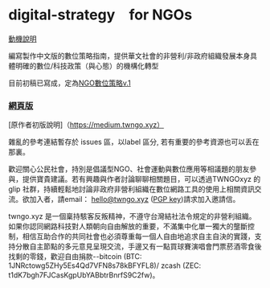# digital-strategy　for NGOs

[動機說明](https://goo.gl/6WQiml) 

編寫製作中文版的數位策略指南，提供華文社會的非營利/非政府組織發展本身具體明確的數位/科技政策（與心態）的機構化轉型

目前初稿已寫成，定為[NGO數位策略v.1](https://github.com/twngo/digital-strategy/blob/master/dsfor_v1.md)

### [網頁版](https://twngo.xyz/card.html)

[原作者初版說明]（https://medium.twngo.xyz）

雜亂的參考連結暫存於 issues 區，以label 區分, 若有重要的參考資源也可以丢在那裏。

歡迎關心公民社會，持別是倡議型NGO、社會運動與數位應用等相議題的朋友參與，提供寶貴建議。若有興趣與作者討論聊聊相關題目，可以透過TWNGOxyz 的glip 社群，持續輕鬆地討論非政府非營利組織在數位網路工具的使用上相關資訊交流。欲加入者，請email： hello@twngo.xyz ([PGP key](https://keybase.io/twngoxyz))請求加入邀請信。

twngo.xyz 是一個稟持駭客反叛精神，不遵守台灣結社法令規定的非營利組織。如果你認同網路科技對人類朝向自由解放的重要，不滿集中化單一獨大的壟斷控制，相信互助合作的共同社會也必須尊重每一個人自由地追求自主自決的實踐，支持分散自主節點的多元意見呈現交流，手邊又有一點買球賽演唱會門票菸酒零食後找剩的零錢，歡迎自由捐款--bitcoin (BTC: 1JNRctowg5ZHy5Es4Qd7VFN8s78kBFYFL8)/ zcash (ZEC: t1dK7bgh7FJCasKgpUbYABbtrBnrfS9C2fw)。
